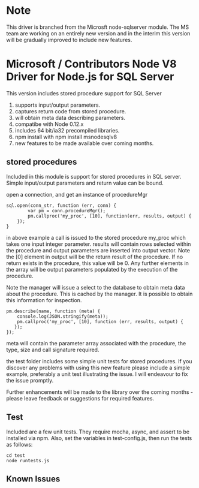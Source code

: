 # Note

This driver is branched from the Microsft node-sqlserver module. The MS team are working on an entirely new version and in the interim this version will be gradually improved to include new features.
# Microsoft / Contributors Node V8 Driver for Node.js for SQL Server

This version includes stored procedure support for SQL Server

1. supports input/output parameters.
2. captures return code from stored procedure.
3. will obtain meta data describing parameters.
4. compatibe with Node 0.12.x 
5. includes 64 bit/ia32 precompiled libraries.
6. npm install with npm install msnodesqlv8
7. new features to be made available over coming months.

## stored procedures

Included in this module is support for stored procedures in SQL server. Simple input/output parameters and return value can be bound.

open a connection, and get an instance of procedureMgr

    sql.open(conn_str, function (err, conn) {
            var pm = conn.procedureMgr();
            pm.callproc('my_proc', [10], function(err, results, output) {
        });
    }
    
in above example a call is issued to the stored procedure my_proc which takes one input integer parameter. results will contain rows selected within the procedure and output parameters are inserted into output vector. Note the [0] element in output will be the return result of the procedure. If no return exists in the procedure, this value will be 0. Any further elements in the array will be output parameters populated by the execution of the procedure.

Note the manager will issue a select to the database to obtain meta data about the procedure. This is cached by the manager. It is possible to obtain this information for inspection.

    pm.describe(name, function (meta) {
        console.log(JSON.stringify(meta));
        pm.callproc('my_proc', [10], function (err, results, output) {
       });
    });
    
meta will contain the parameter array associated with the procedure, the type, size and call signature required.

the test folder includes some simple unit tests for stored procedures. If you discover any problems with using this new feature please include a simple example, preferably a unit test illustrating the issue. I will endeavour to fix the issue promptly.

Further enhancements will be made to the library over the coming months - please leave feedback or suggestions for required features.



## Test

Included are a few unit tests.  They require mocha, async, and assert to be 
installed via npm.  Also, set the variables in test-config.js, then run the 
tests as follows:

    cd test
    node runtests.js

## Known Issues





